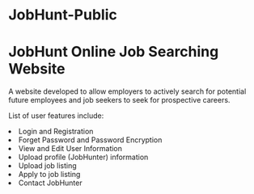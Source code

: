 # JobHunt-Public
<h1>JobHunt Online Job Searching Website</h1>
<p> A website developed to allow employers to actively search for potential future employees and job seekers to seek for prospective careers.</p>
<p>List of user features include:</p>
<li>Login and Registration</li>
<li>Forget Password and Password Encryption</li>
<li>View and Edit User Information</li>
<li>Upload profile (JobHunter) information</li>
<li>Upload job listing</li>
<li>Apply to job listing</li>
<li>Contact JobHunter</li>
<br>


